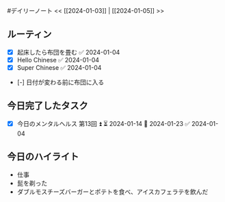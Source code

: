 #デイリーノート
<< [[2024-01-03]] | [[2024-01-05]] >>
## ルーティン
- [x] 起床したら布団を畳む ✅ 2024-01-04
- [x] Hello Chinese ✅ 2024-01-04
- [x] Super Chinese ✅ 2024-01-04
- [-] 日付が変わる前に布団に入る
## 今日完了したタスク
- [x] 今日のメンタルヘルス 第13回 ⏫ ⏳ 2024-01-14 📅 2024-01-23 ✅ 2024-01-04
## 今日のハイライト
- 仕事
- 髭を剃った
- ダブルモスチーズバーガーとポテトを食べ、アイスカフェラテを飲んだ

